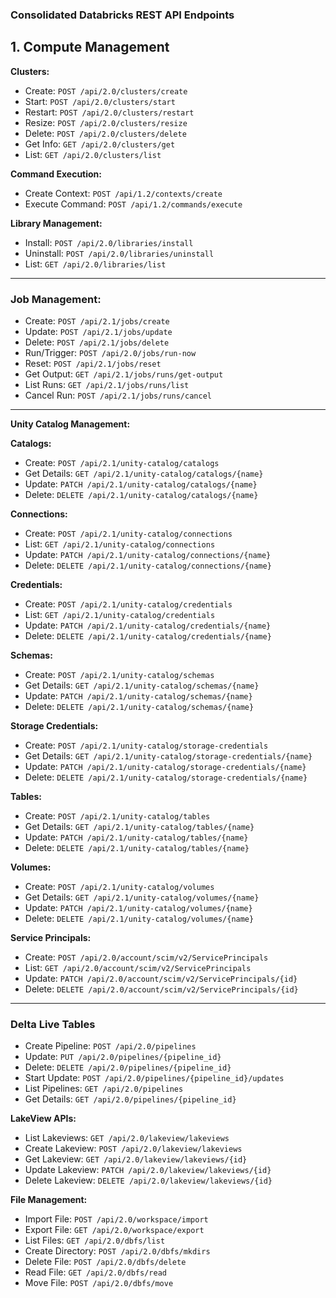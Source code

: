 ### Consolidated Databricks REST API Endpoints

## 1. Compute Management

**Clusters:**
- Create: `POST /api/2.0/clusters/create`
- Start: `POST /api/2.0/clusters/start`
- Restart: `POST /api/2.0/clusters/restart`
- Resize: `POST /api/2.0/clusters/resize`
- Delete: `POST /api/2.0/clusters/delete`
- Get Info: `GET /api/2.0/clusters/get`
- List: `GET /api/2.0/clusters/list`

**Command Execution:**
- Create Context: `POST /api/1.2/contexts/create`
- Execute Command: `POST /api/1.2/commands/execute`

**Library Management:**
- Install: `POST /api/2.0/libraries/install`
- Uninstall: `POST /api/2.0/libraries/uninstall`
- List: `GET /api/2.0/libraries/list`

---

### Job Management:
- Create: `POST /api/2.1/jobs/create`
- Update: `POST /api/2.1/jobs/update`
- Delete: `POST /api/2.1/jobs/delete`
- Run/Trigger: `POST /api/2.0/jobs/run-now`
- Reset: `POST /api/2.1/jobs/reset`
- Get Output: `GET /api/2.1/jobs/runs/get-output`
- List Runs: `GET /api/2.1/jobs/runs/list`
- Cancel Run: `POST /api/2.1/jobs/runs/cancel`

---

**Unity Catalog Management:**

**Catalogs:**
- Create: `POST /api/2.1/unity-catalog/catalogs`
- Get Details: `GET /api/2.1/unity-catalog/catalogs/{name}`
- Update: `PATCH /api/2.1/unity-catalog/catalogs/{name}`
- Delete: `DELETE /api/2.1/unity-catalog/catalogs/{name}`

**Connections:**
- Create: `POST /api/2.1/unity-catalog/connections`
- List: `GET /api/2.1/unity-catalog/connections`
- Update: `PATCH /api/2.1/unity-catalog/connections/{name}`
- Delete: `DELETE /api/2.1/unity-catalog/connections/{name}`

**Credentials:**
- Create: `POST /api/2.1/unity-catalog/credentials`
- List: `GET /api/2.1/unity-catalog/credentials`
- Update: `PATCH /api/2.1/unity-catalog/credentials/{name}`
- Delete: `DELETE /api/2.1/unity-catalog/credentials/{name}`

**Schemas:**
- Create: `POST /api/2.1/unity-catalog/schemas`
- Get Details: `GET /api/2.1/unity-catalog/schemas/{name}`
- Update: `PATCH /api/2.1/unity-catalog/schemas/{name}`
- Delete: `DELETE /api/2.1/unity-catalog/schemas/{name}`

**Storage Credentials:**
- Create: `POST /api/2.1/unity-catalog/storage-credentials`
- Get Details: `GET /api/2.1/unity-catalog/storage-credentials/{name}`
- Update: `PATCH /api/2.1/unity-catalog/storage-credentials/{name}`
- Delete: `DELETE /api/2.1/unity-catalog/storage-credentials/{name}`

**Tables:**
- Create: `POST /api/2.1/unity-catalog/tables`
- Get Details: `GET /api/2.1/unity-catalog/tables/{name}`
- Update: `PATCH /api/2.1/unity-catalog/tables/{name}`
- Delete: `DELETE /api/2.1/unity-catalog/tables/{name}`

**Volumes:**
- Create: `POST /api/2.1/unity-catalog/volumes`
- Get Details: `GET /api/2.1/unity-catalog/volumes/{name}`
- Update: `PATCH /api/2.1/unity-catalog/volumes/{name}`
- Delete: `DELETE /api/2.1/unity-catalog/volumes/{name}`

**Service Principals:**
- Create: `POST /api/2.0/account/scim/v2/ServicePrincipals`
- List: `GET /api/2.0/account/scim/v2/ServicePrincipals`
- Update: `PATCH /api/2.0/account/scim/v2/ServicePrincipals/{id}`
- Delete: `DELETE /api/2.0/account/scim/v2/ServicePrincipals/{id}`

---

### Delta Live Tables
- Create Pipeline: `POST /api/2.0/pipelines`
- Update: `PUT /api/2.0/pipelines/{pipeline_id}`
- Delete: `DELETE /api/2.0/pipelines/{pipeline_id}`
- Start Update: `POST /api/2.0/pipelines/{pipeline_id}/updates`
- List Pipelines: `GET /api/2.0/pipelines`
- Get Details: `GET /api/2.0/pipelines/{pipeline_id}`

**LakeView APIs:**
- List Lakeviews: `GET /api/2.0/lakeview/lakeviews`
- Create Lakeview: `POST /api/2.0/lakeview/lakeviews`
- Get Lakeview: `GET /api/2.0/lakeview/lakeviews/{id}`
- Update Lakeview: `PATCH /api/2.0/lakeview/lakeviews/{id}`
- Delete Lakeview: `DELETE /api/2.0/lakeview/lakeviews/{id}`

**File Management:**
- Import File: `POST /api/2.0/workspace/import`
- Export File: `GET /api/2.0/workspace/export`
- List Files: `GET /api/2.0/dbfs/list`
- Create Directory: `POST /api/2.0/dbfs/mkdirs`
- Delete File: `POST /api/2.0/dbfs/delete`
- Read File: `GET /api/2.0/dbfs/read`
- Move File: `POST /api/2.0/dbfs/move`

